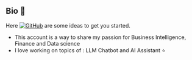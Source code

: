 ## Bio 👋

Here [![GitHub](https://img.shields.io/badge/GitHub-Profile-informational?style=flat&logo=github&logoColor=white&color=blue)](https://github.com/data-int-hub) are some ideas to get you started.

- This account is a way to share my passion for Business Intelligence, Finance and Data science 
- I love working on topics of : LLM Chatbot and AI Assistant ⭐  
